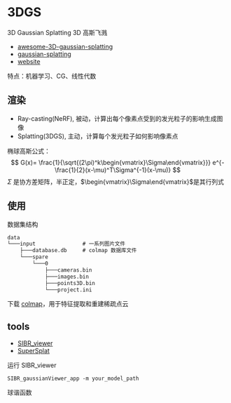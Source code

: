 # 3DGS

3D Gaussian Splatting 3D 高斯飞溅

- [awesome-3D-gaussian-splatting](https://github.com/MrNeRF/awesome-3D-gaussian-splatting)
- [gaussian-splatting](https://github.com/graphdeco-inria/gaussian-splatting)
- [website](https://repo-sam.inria.fr/fungraph/3d-gaussian-splatting/)

特点：机器学习、CG、线性代数

## 渲染

- Ray-casting(NeRF), 被动，计算出每个像素点受到的发光粒子的影响生成图像
- Splatting(3DGS), 主动，计算每个发光粒子如何影响像素点

椭球高斯公式：
$$
G(x)=
\frac{1}{\sqrt{(2\pi)^k\begin{vmatrix}\Sigma\end{vmatrix}}}
e^{-\frac{1}{2}(x-\mu)^T\Sigma^{-1}(x-\mu)}
$$
$\Sigma$ 是协方差矩阵，半正定，$\begin{vmatrix}\Sigma\end{vmatrix}$是其行列式

## 使用

数据集结构

```txt
data
└───input               # 一系列图片文件
    ├───database.db     # colmap 数据库文件
    └───spare
        └───0
            ├───cameras.bin
            ├───images.bin
            ├───points3D.bin
            └───project.ini
```

下载 [colmap](https://github.com/colmap/colmap)，用于特征提取和重建稀疏点云

## tools

- [SIBR_viewer](https://repo-sam.inria.fr/fungraph/3d-gaussian-splatting/binaries/viewers.zip)
- [SuperSplat](https://playcanvas.com/supersplat/editor/)

运行 SIBR_viewer

```shell
SIBR_gaussianViewer_app -m your_model_path
```

球谐函数
